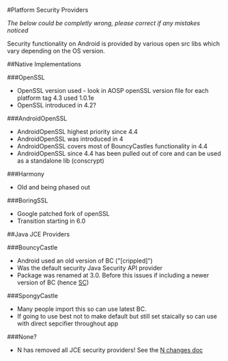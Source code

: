 #Platform Security Providers

_The below could be completly wrong, please correct if any mistakes noticed_

Security functionality on Android is provided by various open src libs which vary depending on the OS version.

##Native Implementations

###OpenSSL

- OpenSSL version used - look in AOSP openSSL version file for each platform tag 4.3 used 1.0.1e
- OpenSSL introduced in 4.2?

###AndroidOpenSSL

- AndroidOpenSSL highest priority since 4.4
- AndroidOpenSSL was introduced in 4
- AndroidOpenSSL covers most of BouncyCastles functionality in 4.4
- AndroidOpenSSL since 4.4 has been pulled out of core and can be used as a standalone lib (conscrypt)
 
###Harmony
		
- Old and being phased out
	
###BoringSSL
		
- Google patched fork of openSSL
- Transition starting in 6.0

##Java JCE Providers

###BouncyCastle

- Android used an old version of BC ("[crippled]")
- Was the default security Java Security API provider
- Package was renamed at 3.0. Before this issues if including a newer version of BC (hence [SC](https://rtyley.github.io/spongycastle/))

###SpongyCastle

- Many people import this so can use latest BC. 
- If going to use best not to make default but still set staically so can use with direct sepcifier throughout app

###None?

- N has removed all JCE security providers! See the [N changes doc](https://github.com/doridori/Android-Security-Reference/blob/master/changes/N.md)



